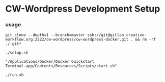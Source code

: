 # CW-Wordpress Development Setup

### usage
```
git clone --depth=1 --branch=master ssh://git@gitlab.creative-workflow.org:2222/cw-wordpress/cw-wordpress-docker.git . && rm -rf ./.git*

./setup.sh

"/Applications/Docker/Docker Quickstart Terminal.app/Contents/Resources/Scripts/start.sh"

./run.sh
```

